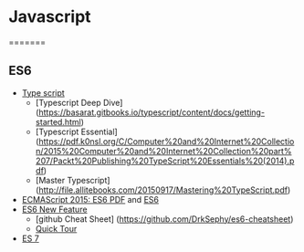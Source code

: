 # Javascript
=======

## ES6
- [Type script](https://www.typescriptlang.org/)
    - [Typescript Deep Dive] (https://basarat.gitbooks.io/typescript/content/docs/getting-started.html)
    - [Typescript Essential] (https://pdf.k0nsl.org/C/Computer%20and%20Internet%20Collection/2015%20Computer%20and%20Internet%20Collection%20part%207/Packt%20Publishing%20TypeScript%20Essentials%20(2014).pdf)
    - [Master Typescript] (http://file.allitebooks.com/20150917/Mastering%20TypeScript.pdf)
- [ECMAScript 2015: ES6 PDF](http://www.ecma-international.org/ecma-262/6.0/ECMA-262.pdf) and [ES6](http://www.ecma-international.org/ecma-262/6.0/)
- [ES6 New Feature](http://es6-features.org/)
    - [github Cheat Sheet] (https://github.com/DrkSephy/es6-cheatsheet)
    - [Quick Tour](http://jamesknelson.com/es6-the-bits-youll-actually-use/)
- [ES 7](http://www.ecma-international.org/ecma-262/7.0/index.html)


